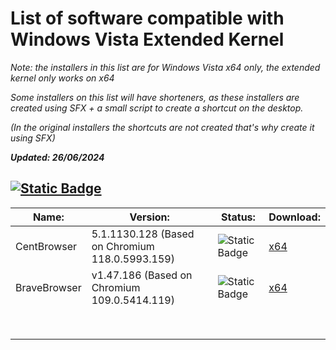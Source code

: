 # List of software compatible with Windows Vista Extended Kernel
_Note: the installers in this list are for Windows Vista x64 only, the extended kernel only works on x64_

_Some installers on this list will have shorteners, as these installers are created using SFX + a small script to create a shortcut on the desktop._

_(In the original installers the shortcuts are not created that's why create it using SFX)_

**_Updated: 26/06/2024_**

## [![Static Badge](https://img.shields.io/badge/Browsers-blue?style=flat-square&logo=microsoftedge)](https://github.com/TesterMachine/WinVistaRepo/blob/main/Software/SoftwareVistaKEx.md#)

| Name:        | Version:                                        | Status:                                                    | Download:                                   |
|--------------|-------------------------------------------------|------------------------------------------------------------|---------------------------------------------|
| CentBrowser  | 5.1.1130.128 (Based on Chromium 118.0.5993.159) | ![Static Badge](https://img.shields.io/badge/Stable-lemon) | [x64](https://exe.io/CentBrowserInstaller)  |
| BraveBrowser | v1.47.186 (Based on Chromium 109.0.5414.119)    | ![Static Badge](https://img.shields.io/badge/Stable-lemon) | [x64](https://exe.io/BraveBrowserInstaller) |
|              |                                                 |                                                            |                                             |
|              |                                                 |                                                            |                                             |
|              |                                                 |                                                            |                                             |
|              |                                                 |                                                            |                                             |
|              |                                                 |                                                            |                                             |
|              |                                                 |                                                            |                                             |
|              |                                                 |                                                            |                                             |
|              |                                                 |                                                            |                                             |
